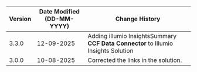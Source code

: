 | **Version** | **Date Modified (DD-MM-YYYY)** | **Change History**                                  |
|-------------|--------------------------------|-----------------------------------------------------|
| 3.3.0       | 12-09-2025                     | Adding iIlumio InsightsSummary **CCF Data Connector** to Illumio Insights Solution |
| 3.0.0       | 10-08-2025                     | Corrected the links in the solution.  	             |  

